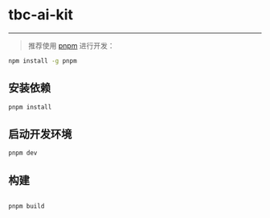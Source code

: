 # tbc-ai-kit

---

> 推荐使用 [pnpm](https://pnpm.io/) 进行开发：

```bash
npm install -g pnpm
```

## 安装依赖

```bash
pnpm install
```

## 启动开发环境

```bash
pnpm dev
```

## 构建

```bash

pnpm build
```
